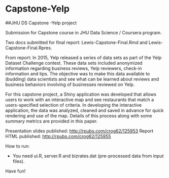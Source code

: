 # Capstone-Yelp
##JHU DS Capstone -Yelp project

Submission for Capstone course in JHU Data Science / Coursera program.

Two docs submitted for final report: Lewis-Capstone-Final.Rmd and Lewis-Capstone-Final.Rpres. 

From report: 
In 2015, Yelp released a series of data sets as part of the Yelp Dataset Challenge contest. These data sets included anonymized information regarding business reviews, Yelp reviewers, check-in information and tips. The objective was to make this data available to (budding) data scientists and see what can be learned about reviews and business behaviors involving of businesses reviewed on Yelp.

For this capstone project, a Shiny application was developed that allows users to work with an interactive map and see restaurants that match a users-specified selection of criteria.  In developing the interactive application, the data was analyzed, cleaned and saved in advance for quick rendering and use of the map. Details of this process along with some summary metrics are provided in this paper. 

Presentation slides published: http://rpubs.com/crog62/125953
Report HTML published: http://rpubs.com/crog62/125955

How to run:
+ You need ui.R, server.R and bizrates.dat (pre-processed data from input files).

Have fun!
